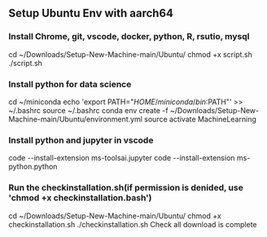 ## Setup Ubuntu Env with aarch64 
### Install Chrome, git, vscode, docker, python, R, rsutio, mysql
cd ~/Downloads/Setup-New-Machine-main/Ubuntu/
chmod +x script.sh
./script.sh
### Install python for data science
cd ~/miniconda
echo 'export PATH="$HOME/miniconda/bin:$PATH"' >> ~/.bashrc
source ~/.bashrc
conda env create -f ~/Downloads/Setup-New-Machine-main/Ubuntu/environment.yml
source activate MachineLearning
### Install python and jupyter in vscode
code --install-extension ms-toolsai.jupyter
code --install-extension ms-python.python
### Run the checkinstallation.sh(if permission is denided, use 'chmod +x checkinstallation.bash')
cd ~/Downloads/Setup-New-Machine-main/Ubuntu/
chmod +x checkinstallation.sh
./checkinstallation.sh
Check all download is complete